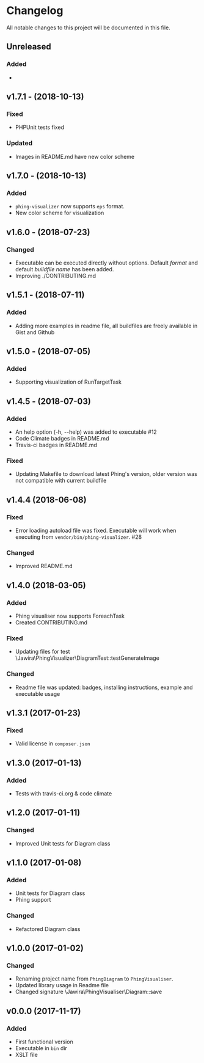 Changelog
=========

All notable changes to this project will be documented in this file.

<!---
### Added
### Changed
### Deprecated
### Removed
### Fixed
### Security
-->

Unreleased
----------

### Added 

-

v1.7.1 - (2018-10-13)
---------------------

### Fixed

- PHPUnit tests fixed

### Updated

- Images in README.md have new color scheme

v1.7.0 - (2018-10-13)
---------------------

### Added

- `phing-visualizer` now supports `eps` format.
- New color scheme for visualization

v1.6.0 - (2018-07-23)
---------------------

### Changed

- Executable can be executed directly without options. Default _format_ and 
default _buildfile name_ has been added.
- Improving ./CONTRIBUTING.md

v1.5.1 - (2018-07-11)
---------------------

### Added

- Adding more examples in readme file, all buildfiles are freely available in 
Gist and Github

v1.5.0 - (2018-07-05) 
---------------------

### Added

- Supporting visualization of RunTargetTask

v1.4.5 - (2018-07-03)
---------------------

### Added

- An help option (-h, --help) was added to executable #12
- Code Climate badges in README.md
- Travis-ci badges in README.md

### Fixed

- Updating Makefile to download latest Phing's version, older version was not 
compatible with current buildfile

v1.4.4 (2018-06-08)
-------------------

### Fixed

* Error loading autoload file was fixed. Executable will work when executing 
from `vendor/bin/phing-visualizer`. #28

### Changed

* Improved README.md

v1.4.0 (2018-03-05)
-------------------

### Added

* Phing visualiser now supports ForeachTask
* Created CONTRIBUTING.md 

### Fixed

* Updating files for test \Jawira\PhingVisualizer\DiagramTest::testGenerateImage

### Changed

* Readme file was updated: badges, installing instructions, example and 
executable usage

v1.3.1 (2017-01-23)
-------------------

### Fixed

* Valid license in `composer.json`  

v1.3.0 (2017-01-13)
-------------------

### Added

* Tests with travis-ci.org & code climate


v1.2.0 (2017-01-11)
-------------------

### Changed

* Improved Unit tests for Diagram class


v1.1.0 (2017-01-08)
-------------------

### Added

* Unit tests for Diagram class
* Phing support

### Changed

* Refactored Diagram class


v1.0.0 (2017-01-02)
-------------------

### Changed

* Renaming project name from `PhingDiagram` to `PhingVisualiser`.
* Updated library usage in Readme file
* Changed signature \Jawira\PhingVisualiser\Diagram::save


v0.0.0 (2017-11-17)
-------------------

### Added

* First functional version
* Executable in `bin` dir
* XSLT file
